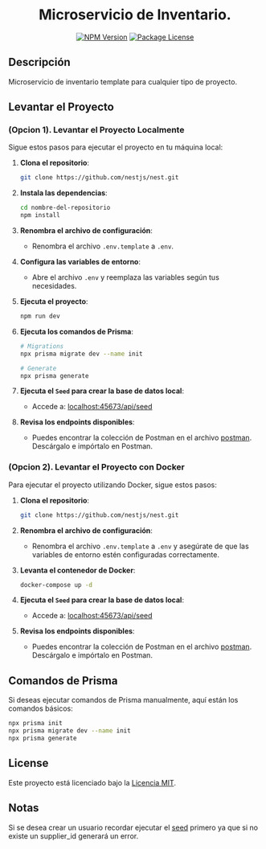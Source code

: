 <h1 align="center" style="border-bottom: none;">
  Microservicio de Inventario.
</h1>

<p align="center">
<a href="https://www.npmjs.com/~nestjscore" target="_blank"><img src="https://img.shields.io/npm/v/@nestjs/core.svg" alt="NPM Version" /></a>
<a href="https://www.npmjs.com/~nestjscore" target="_blank"><img src="https://img.shields.io/npm/l/@nestjs/core.svg" alt="Package License" /></a>
</p>

## Descripción

Microservicio de inventario template para cualquier tipo de proyecto.

## Levantar el Proyecto

### (Opcion 1). Levantar el Proyecto Localmente

Sigue estos pasos para ejecutar el proyecto en tu máquina local:

1. **Clona el repositorio**:
   ```bash
   git clone https://github.com/nestjs/nest.git
   ```
2. **Instala las dependencias**:

   ```bash
   cd nombre-del-repositorio
   npm install
   ```

3. **Renombra el archivo de configuración**:

   - Renombra el archivo `.env.template` a `.env`.

4. **Configura las variables de entorno**:

   - Abre el archivo `.env` y reemplaza las variables según tus necesidades.

5. **Ejecuta el proyecto**:

   ```bash
   npm run dev
   ```

6. **Ejecuta los comandos de Prisma**:

   ```bash
   # Migrations
   npx prisma migrate dev --name init

   # Generate
   npx prisma generate
   ```

7. **Ejecuta el `Seed` para crear la base de datos local**:

   - Accede a: [localhost:45673/api/seed](http://localhost:45673/api/seed)

8. **Revisa los endpoints disponibles**:
   - Puedes encontrar la colección de Postman en el archivo [postman](./docs/Microservice%20Inventory.postman_collection.json). Descárgalo e impórtalo en Postman.

### (Opcion 2). Levantar el Proyecto con Docker

Para ejecutar el proyecto utilizando Docker, sigue estos pasos:

1. **Clona el repositorio**:

   ```bash
   git clone https://github.com/nestjs/nest.git
   ```

2. **Renombra el archivo de configuración**:

   - Renombra el archivo `.env.template` a `.env` y asegúrate de que las variables de entorno estén configuradas correctamente.

3. **Levanta el contenedor de Docker**:

   ```bash
   docker-compose up -d
   ```

4. **Ejecuta el `Seed` para crear la base de datos local**:

   - Accede a: [localhost:45673/api/seed](http://localhost:45673/api/seed)

5. **Revisa los endpoints disponibles**:
   - Puedes encontrar la colección de Postman en el archivo [postman](./docs/Microservice%20Inventory.postman_collection.json). Descárgalo e impórtalo en Postman.

## Comandos de Prisma

Si deseas ejecutar comandos de Prisma manualmente, aquí están los comandos básicos:

```bash
npx prisma init
npx prisma migrate dev --name init
npx prisma generate
```

## License

Este proyecto está licenciado bajo la [Licencia MIT](https://github.com/nestjs/nest/blob/master/LICENSE).

## Notas

Si se desea crear un usuario recordar ejecutar el [seed](localhost:45673/api/seed) primero ya que si no existe un supplier_id generará un error.
